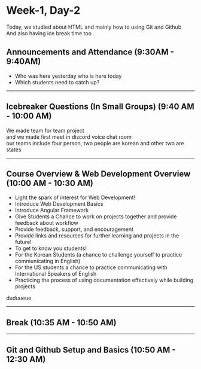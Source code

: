 Week-1, Day-2
===
   
Today, we studied about HTML and mainly how to using Git and Github   
And also having ice break time too
   

Announcements and Attendance (9:30AM - 9:40AM)
---
   

* Who was here yesterday who is here today   
* Which students need to catch up?   
   
   
* * *
   
Icebreaker Questions (In Small Groups) (9:40 AM - 10:00 AM)
---

We made team for team project   
and we made first meet in discord voice chat room   
our teams include four person, two people are korean and other two are states   
   
   * * *
   
   
Course Overview & Web Development Overview (10:00 AM - 10:30 AM)
---

*	Light the spark of interest for Web Development!
*	Introduce Web Development Basics
*	Introduce Angular Framework
*	Give Students a Chance to work on projects together and provide feedback about workflow 
*	Provide feedback, support, and encouragement
*	Provide links and resources for further learning and projects in the future!
*	To get to know you students!
*	For the Korean Students (a chance to challenge yourself to practice communicating in English)
*	For the US students a chance to practice communicating with International Speakers of English
*	Practicing the process of using documentation effectively while building projects
     

duduueue     
  * * *
   
   
Break (10:35 AM - 10:50 AM)
---


  
 * * *    
Git and Github Setup and Basics (10:50 AM - 12:30 AM)
---
     

